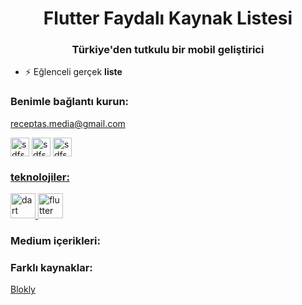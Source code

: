 <h1 align="center">Flutter Faydalı Kaynak Listesi</h1>
<h3 align="center">Türkiye'den tutkulu bir mobil geliştirici</h3>

<p align="left"> </p>



- ⚡ Eğlenceli gerçek **liste**

<h3 align="left ">Benimle bağlantı kurun:</h3>
<p align="left">
<a href="mailto:receptas.media@gmail.com"> receptas.media@gmail.com </a>


  
<a href="https://instagram.com/recept27 " target="recept27"><img align="center" src="https://raw.githubusercontent.com/rahuldkjain/github-profile-readme-generator/master/src/images/icons/Social/instagram.svg " alt="sdfsdf" height="30" width="30" /></a>
  <a href="https://medium.com/@recept27" target="blank"><img align="center" src="https://raw.githubusercontent.com/rahuldkjain/github-profile-readme-generator/master/src/images/icons/Social/medium.svg" alt="sdfs" height="30" width="30" /></a>
  <a href="https://linkedin.com/in/tas-recep" target="recept27"><img align="center" src="https://raw.githubusercontent.com/rahuldkjain/github-profile-readme-generator/master/src/images/icons/Social/linked-in-alt.svg" alt="sdfsdfs" height="30" width="30" />  
  
</p>
<h3 align="left ">teknolojiler:</h3>
<p align="left"> <a href="https://developer.android.com" target="_blank">  </a> <a href="https://dart.dev" target="_blank "> <img src="https://www.vectorlogo.zone/logos/dartlang/dartlang-icon.svg" alt="dart" width="40" height="40"/> </a>  <a href="https://flutter.dev" target="_blank"> <img src="https://www.vectorlogo.zone/logos/flutterio/flutterio-icon.svg" alt="flutter" width="40" height="40"/> </a>   </p>

<h3 align="left ">Medium içerikleri:</h3>
<h3 align="left ">Farklı kaynaklar:</h3>
<a href="https://developers.google.com/blockly" target="blank">Blokly</a>
